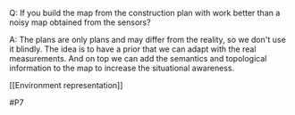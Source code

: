 Q: If you build the map from the construction plan with work better than a noisy map obtained from the sensors?

A: The plans are only plans and may differ from the reality, so we don't use it blindly. The idea is to have a prior that we can adapt with the real measurements. And on top we can add the semantics and topological information to the map to increase the situational awareness.

[[Environment representation]]

#P7 